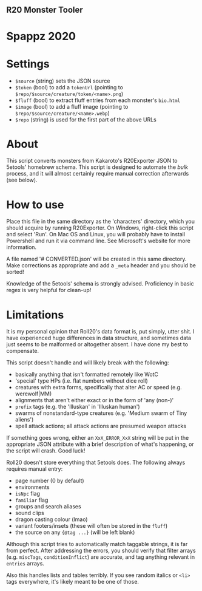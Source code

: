 ## R20 Monster Tooler
# Spappz 2020

# Settings
- `$source` (string) sets the JSON source
- `$token` (bool) to add a `tokenUrl` (pointing to `$repo/$source/creature/token/<name>.png`)
- `$fluff` (bool) to extract fluff entries from each monster's `bio.html`
- `$image` (bool) to add a fluff image (pointing to `$repo/$source/creature/<name>.webp`)
- `$repo` (string) is used for the first part of the above URLs

# About
This script converts monsters from Kakaroto's R20Exporter JSON to 5etools' homebrew schema. This script is designed to automate the *bulk* process, and it will almost certainly require manual correction afterwards (see below).

# How to use
Place this file in the same directory as the 'characters' directory, which you should acquire by running R20Exporter. On Windows, right-click this script and select 'Run'. On Mac OS and Linux, you will probably have to install Powershell and run it via command line. See Microsoft's website for more information.

A file named '# CONVERTED.json' will be created in this same directory. Make corrections as appropriate and add a `_meta` header and you should be sorted!

Knowledge of the 5etools' schema is strongly advised. Proficiency in basic regex is very helpful for clean-up!

# Limitations
It is my personal opinion that Roll20's data format is, put simply, utter shit. I have experienced huge differences in data structure, and sometimes data just seems to be malformed or altogether absent. I have done my best to compensate.

This script doesn't handle and will likely break with the following:
- basically anything that isn't formatted remotely like WotC
- 'special' type HPs (i.e. flat numbers without dice roll)
- creatures with extra forms, specifically that alter AC or speed (e.g. werewolf|MM)
- alignments that aren't either exact or in the form of 'any (non-)<alignment>'
- `prefix` tags (e.g. the 'Illuskan' in 'Illuskan human')
- swarms of nonstandard-type creatures (e.g. 'Medium swarm of Tiny aliens')
- spell attack actions; all attack actions are presumed weapon attacks

If something goes wrong, either an `XxX_ERROR_XxX` string will be put in the appropriate JSON attribute with a brief description of what's happening, or the script will crash. Good luck!

Roll20 doesn't store everything that 5etools does. The following always requires manual entry:
- page number (0 by default)
- environments
- `isNpc` flag
- `familiar` flag
- groups and search aliases
- sound clips
- dragon casting colour (lmao)
- variant footers/insets (these will often be stored in the `fluff`)
- the source on any `{@tag ...}` (will be left blank)

Although this script tries to automatically match taggable strings, it is far from perfect. After addressing the errors, you should verify that filter arrays (e.g. `miscTags`, `conditionInflict`) are accurate, and tag anything relevant in `entries` arrays.

Also this handles lists and tables terribly. If you see random italics or `<li>` tags everywhere, it's likely meant to be one of those.
